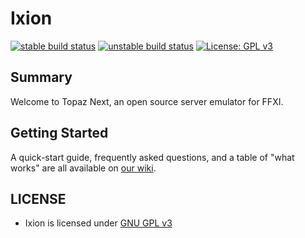 # Ixion
[![stable build status](https://gitlab.com/ixion-development/ixion/badges/stable/pipeline.svg?key_text=stable)](https://gitlab.com/ixion-development/ixion/-/commits/stable)
[![unstable build status](https://gitlab.com/ixion-development/ixion/badges/unstable/pipeline.svg?key_text=unstable)](https://gitlab.com/ixion-development/ixion/-/commits/unstable)
[![License: GPL v3](https://img.shields.io/badge/License-GPLv3-blue.svg)](https://www.gnu.org/licenses/gpl-3.0)

## Summary
Welcome to Topaz Next, an open source server emulator for FFXI.

## Getting Started

A quick-start guide, frequently asked questions, and a table of "what works" are all available on [our wiki](https://gitlab.com/ixion-development/ixion/-/wikis/home).

## LICENSE

- Ixion is licensed under [GNU GPL v3](https://gitlab.com/ixion-development/ixion/-/blob/stable/LICENSE)
